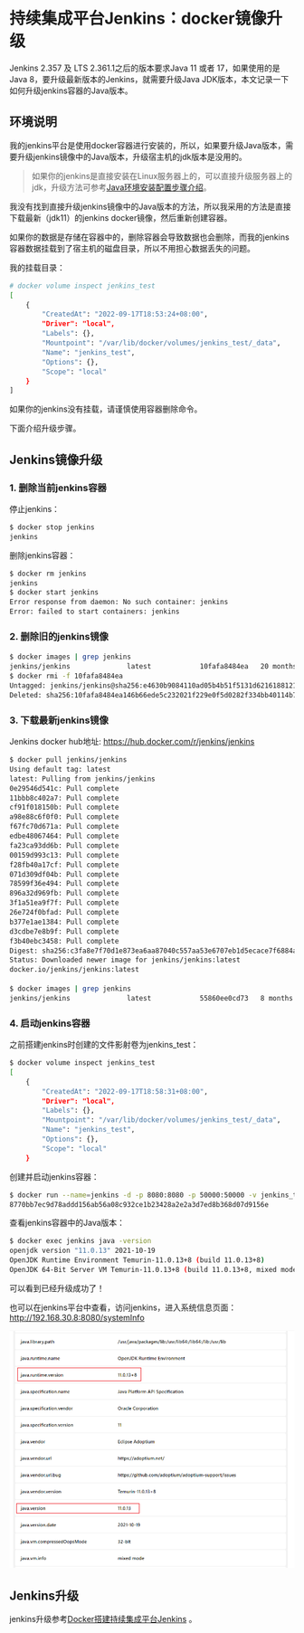 # 持续集成平台Jenkins：docker镜像升级
Jenkins 2.357 及 LTS 2.361.1之后的版本要求Java 11 或者 17，如果使用的是Java 8，要升级最新版本的Jenkins，就需要升级Java JDK版本，本文记录一下如何升级jenkins容器的Java版本。

<!--more-->

## 环境说明

我的jenkins平台是使用docker容器进行安装的，所以，如果要升级Java版本，需要升级jenkins镜像中的Java版本，升级宿主机的jdk版本是没用的。

> 如果你的jenkins是直接安装在Linux服务器上的，可以直接升级服务器上的jdk，升级方法可参考[Java环境安装配置步骤介绍](https://blog.csdn.net/u010698107/article/details/126612602)。

我没有找到直接升级jenkins镜像中的Java版本的方法，所以我采用的方法是直接下载最新（jdk11）的jenkins docker镜像，然后重新创建容器。

如果你的数据是存储在容器中的，删除容器会导致数据也会删除，而我的jenkins容器数据挂载到了宿主机的磁盘目录，所以不用担心数据丢失的问题。

我的挂载目录：

```bash
# docker volume inspect jenkins_test
[
    {
        "CreatedAt": "2022-09-17T18:53:24+08:00",
        "Driver": "local",
        "Labels": {},
        "Mountpoint": "/var/lib/docker/volumes/jenkins_test/_data",
        "Name": "jenkins_test",
        "Options": {},
        "Scope": "local"
    }
]

```

如果你的jenkins没有挂载，请谨慎使用容器删除命令。

下面介绍升级步骤。

## Jenkins镜像升级

### 1. 删除当前jenkins容器

停止jenkins：

```bash
$ docker stop jenkins
jenkins
```
删除jenkins容器：
```bash
$ docker rm jenkins
jenkins
$ docker start jenkins
Error response from daemon: No such container: jenkins
Error: failed to start containers: jenkins
```

### 2. 删除旧的jenkins镜像

```bash
$ docker images | grep jenkins
jenkins/jenkins              latest            10fafa8484ea   20 months ago   721MB
$ docker rmi -f 10fafa8484ea
Untagged: jenkins/jenkins@sha256:e4630b9084110ad05b4b51f5131d62161881216d60433d1f2074d522c3dcd6dc
Deleted: sha256:10fafa8484ea146b66ede5c232021f229e0f5d0282f334bb40114b79d5c493ec
```

### 3. 下载最新jenkins镜像

Jenkins docker hub地址: https://hub.docker.com/r/jenkins/jenkins

```bash
$ docker pull jenkins/jenkins
Using default tag: latest
latest: Pulling from jenkins/jenkins
0e29546d541c: Pull complete 
11bbb8c402a7: Pull complete 
cf91f018150b: Pull complete 
a98e88c6f0f0: Pull complete 
f67fc70d671a: Pull complete 
edbe48067464: Pull complete 
fa23ca93dd6b: Pull complete 
00159d993c13: Pull complete 
f28fb40a17cf: Pull complete 
071d309df04b: Pull complete 
78599f36e494: Pull complete 
896a32d969fb: Pull complete 
3f1a51ea9f7f: Pull complete 
26e724f0bfad: Pull complete 
b377e1ae1384: Pull complete 
d3cdbe7e8b9f: Pull complete 
f3b40ebc3458: Pull complete 
Digest: sha256:c3fa8e7f70d1e873ea6aa87040c557aa53e6707eb1d5ecace7f6884a87588ac8
Status: Downloaded newer image for jenkins/jenkins:latest
docker.io/jenkins/jenkins:latest

$ docker images | grep jenkins
jenkins/jenkins              latest            55860ee0cd73   8 months ago    442MB
```

### 4. 启动jenkins容器

之前搭建jenkins时创建的文件影射卷为jenkins_test：

```bash
$ docker volume inspect jenkins_test
[
    {
        "CreatedAt": "2022-09-17T18:58:31+08:00",
        "Driver": "local",
        "Labels": {},
        "Mountpoint": "/var/lib/docker/volumes/jenkins_test/_data",
        "Name": "jenkins_test",
        "Options": {},
        "Scope": "local"
    }
```

创建并启动jenkins容器：

```bash
$ docker run --name=jenkins -d -p 8080:8080 -p 50000:50000 -v jenkins_test:/var/jenkins_home -e JAVA_OPTS=-Duser.timezone=Asia/Shanghai jenkins/jenkins
8770bb7ec9d78addd156ab56a08c932ce1b23428a2e2a3d7ed8b368d07d9156e
```

查看jenkins容器中的Java版本：

```bash
$ docker exec jenkins java -version
openjdk version "11.0.13" 2021-10-19
OpenJDK Runtime Environment Temurin-11.0.13+8 (build 11.0.13+8)
OpenJDK 64-Bit Server VM Temurin-11.0.13+8 (build 11.0.13+8, mixed mode)

```

可以看到已经升级成功了！

也可以在jenkins平台中查看，访问jenkins，进入系统信息页面：http://192.168.30.8:8080/systemInfo

![](continuous-integration-for-jenkins-docker-images-upgrade/jenkins-systeminfo.png)

## Jenkins升级

jenkins升级参考[Docker搭建持续集成平台Jenkins](https://blog.csdn.net/u010698107/article/details/113819992) 。





